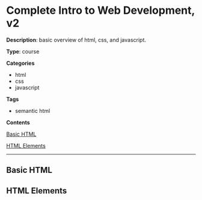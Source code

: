 # Complete Intro to Web Development, v2

**Description**: basic overview of html, css, and javascript.

**Type**: course

**Categories**

- html
- css
- javascript

**Tags**

- semantic html

**Contents**

[Basic HTML](#basic-html)

[HTML Elements](#html-elements)

---

## Basic HTML

## HTML Elements
